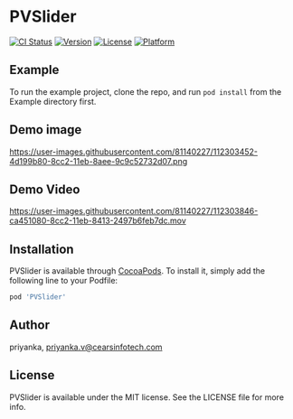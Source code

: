 # PVSlider

[![CI Status](https://img.shields.io/travis/priyanka/PVSlider.svg?style=flat)](https://travis-ci.org/priyanka/PVSlider)
[![Version](https://img.shields.io/cocoapods/v/PVSlider.svg?style=flat)](https://cocoapods.org/pods/PVSlider)
[![License](https://img.shields.io/cocoapods/l/PVSlider.svg?style=flat)](https://cocoapods.org/pods/PVSlider)
[![Platform](https://img.shields.io/cocoapods/p/PVSlider.svg?style=flat)](https://cocoapods.org/pods/PVSlider)

## Example

To run the example project, clone the repo, and run `pod install` from the Example directory first.

## Demo image
https://user-images.githubusercontent.com/81140227/112303452-4d199b80-8cc2-11eb-8aee-9c9c52732d07.png

## Demo Video
https://user-images.githubusercontent.com/81140227/112303846-ca451080-8cc2-11eb-8413-2497b6feb7dc.mov

## Installation

PVSlider is available through [CocoaPods](https://cocoapods.org). To install
it, simply add the following line to your Podfile:

```ruby
pod 'PVSlider'
```

## Author

priyanka, priyanka.v@cearsinfotech.com

## License

PVSlider is available under the MIT license. See the LICENSE file for more info.

